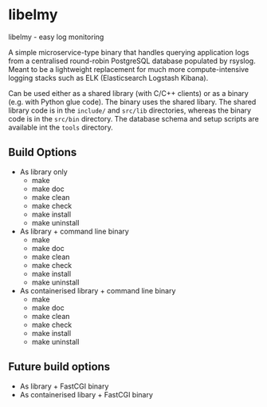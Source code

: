 # libelmy

libelmy - easy log monitoring

A simple microservice-type binary that handles querying application logs from a
centralised round-robin PostgreSQL database populated by rsyslog. Meant to be a
lightweight replacement for much more compute-intensive logging stacks such as
ELK (Elasticsearch Logstash Kibana).

Can be used either as a shared library (with C/C++ clients) or as a binary (e.g.
with Python glue code). The binary uses the shared libary. The shared library
code is in the `include/` and `src/lib` directories, whereas the binary code is
in the `src/bin` directory. The database schema and setup scripts are available
int the `tools` directory.


## Build Options

  - As library only
    - make
    - make doc
    - make clean
    - make check
    - make install
    - make uninstall
  - As library + command line binary
    - make
    - make doc
    - make clean
    - make check
    - make install
    - make uninstall
  - As containerised library + command line binary
    - make
    - make doc
    - make clean
    - make check
    - make install
    - make uninstall
    
## Future build options
  - As library + FastCGI binary
  - As containerised libary + FastCGI binary
